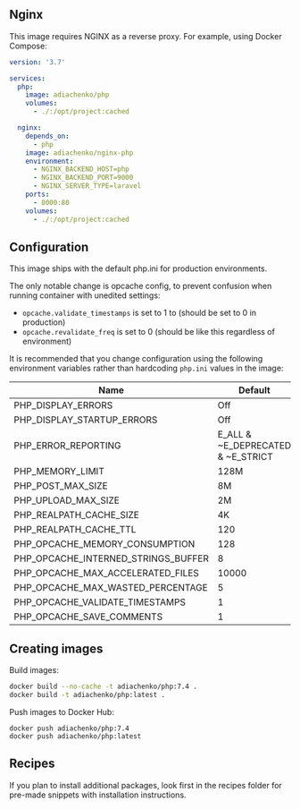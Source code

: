 ## Nginx

This image requires NGINX as a reverse proxy. For example, using Docker Compose:

```yml
version: '3.7'

services:
  php:
    image: adiachenko/php
    volumes:
      - ./:/opt/project:cached

  nginx:
    depends_on:
      - php
    image: adiachenko/nginx-php
    environment:
      - NGINX_BACKEND_HOST=php
      - NGINX_BACKEND_PORT=9000
      - NGINX_SERVER_TYPE=laravel
    ports:
      - 8000:80
    volumes:
      - ./:/opt/project:cached
```

## Configuration

This image ships with the default php.ini for production environments.

The only notable change is opcache config, to prevent confusion when running container with unedited settings:
- `opcache.validate_timestamps` is set to 1 to (should be set to 0 in production)
- `opcache.revalidate_freq` is set to 0 (should be like this regardless of environment)

It is recommended that you change configuration using the following environment variables rather than hardcoding `php.ini` values in the image:

| Name                                | Default                           |
| ----------------------------------- | --------------------------------- |
| PHP_DISPLAY_ERRORS                  | Off                               |
| PHP_DISPLAY_STARTUP_ERRORS          | Off                               |
| PHP_ERROR_REPORTING                 | E_ALL & ~E_DEPRECATED & ~E_STRICT |
| PHP_MEMORY_LIMIT                    | 128M                              |
| PHP_POST_MAX_SIZE                   | 8M                                |
| PHP_UPLOAD_MAX_SIZE                 | 2M                                |
| PHP_REALPATH_CACHE_SIZE             | 4K                                |
| PHP_REALPATH_CACHE_TTL              | 120                               |
| PHP_OPCACHE_MEMORY_CONSUMPTION      | 128                               |
| PHP_OPCACHE_INTERNED_STRINGS_BUFFER | 8                                 |
| PHP_OPCACHE_MAX_ACCELERATED_FILES   | 10000                             |
| PHP_OPCACHE_MAX_WASTED_PERCENTAGE   | 5                                 |
| PHP_OPCACHE_VALIDATE_TIMESTAMPS     | 1                                 |
| PHP_OPCACHE_SAVE_COMMENTS           | 1                                 |

## Creating images

Build images:

```sh
docker build --no-cache -t adiachenko/php:7.4 .
docker build -t adiachenko/php:latest .
```

Push images to Docker Hub:

```
docker push adiachenko/php:7.4
docker push adiachenko/php:latest
```

## Recipes

If you plan to install additional packages, look first in the recipes folder for pre-made snippets with installation instructions.